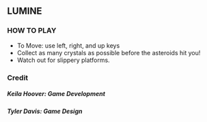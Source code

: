 ## LUMINE

### HOW TO PLAY
- To Move: use left, right, and up keys
- Collect as many crystals as possible before the asteroids hit you!
- Watch out for slippery platforms.

### Credit
##### Keila Hoover: Game Development
##### Tyler Davis: Game Design
